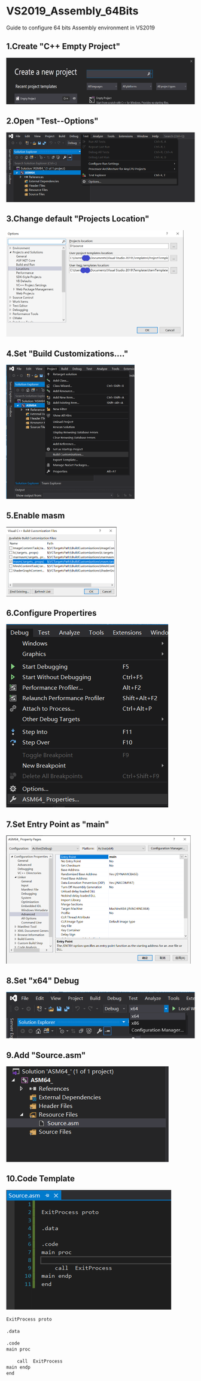 # VS2019_Assembly_64Bits
Guide to configure 64 bits Assembly environment in VS2019

## 1.Create "C++ Empty Project"

<img src="Empty_Project.png" width="635" height="124" />

## 2.Open "Test--Options"

<img src="Options.PNG" width="523" height="186.5" />

## 3.Change default "Projects Location"

<img src="Location.png" width="474" height="284.5" />

## 4.Set "Build Customizations...."

<img src="Build.PNG" width="343" height="357.5" />

## 5.Enable masm

<img src="masm.PNG" width="294.5" height="185" />

## 6.Configure Propertires

<img src="Properties.PNG" />

## 7.Set Entry Point as "main"

<img src="Advanced.PNG" width="492.5" height="342" />

## 8.Set "x64" Debug

<img src="x64.PNG" />

## 9.Add "Source.asm"

<img src="Add_asm.PNG" />

## 10.Code Template

<img src="Code_Template.PNG" />

```
ExitProcess proto

.data

.code
main proc
	
	call  ExitProcess
main endp
end
```
